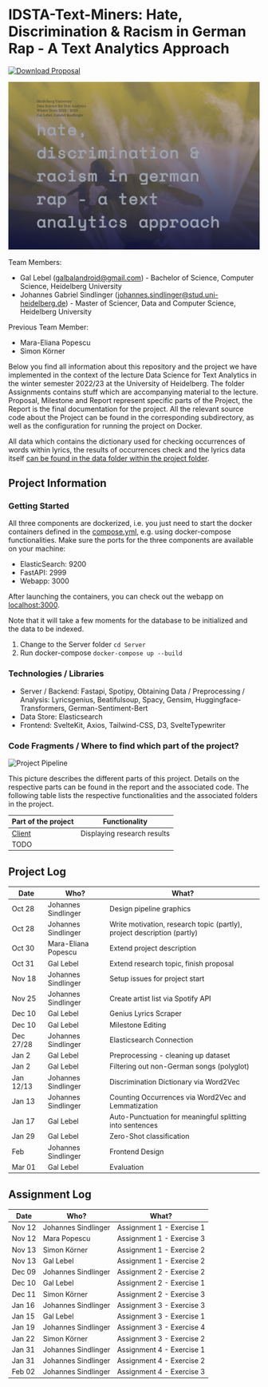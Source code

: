 # IDSTA-Text-Miners: Hate, Discrimination & Racism in German Rap - A Text Analytics Approach

[![Download Proposal](https://img.shields.io/badge/Download--PDF-Proposal-green)](https://github.com/gsindlinger/IDSTA-Text-Miners/raw/main/Proposal/project-proposal.pdf)

<p align="center">
  <img width="600" src="https://raw.githubusercontent.com/gsindlinger/IDSTA-Text-Miners/main/title.png" alt="Project title"/>
</p>

Team Members:
- Gal Lebel (galbalandroid@gmail.com) - Bachelor of Science, Computer Science, Heidelberg University
- Johannes Gabriel Sindlinger (johannes.sindlinger@stud.uni-heidelberg.de) - Master of Sciencer, Data and Computer Science, Heidelberg University

Previous Team Member:
- Mara-Eliana Popescu
- Simon Körner

Below you find all information about this repository and the project we have implemented in the context of the lecture Data Science for Text Analytics in the winter semester 2022/23 at the University of Heidelberg. The folder Assignments contains stuff which are accompanying material to the lecture. Proposal, Milestone and Report represent specific parts of the Project, the Report is the final documentation for the project. All the relevant source code about the Project can be found in the corresponding subdirectory, as well as the configuration for running the project on Docker.

All data which contains the dictionary used for checking occurrences of words within lyrics, the results of occurrences check and the lyrics data itself [can be found in the data folder within the project folder](https://github.com/gsindlinger/IDSTA-Text-Miners/tree/main/Project/Server/data).

## Project Information

### Getting Started
All three components are dockerized, i.e. you just need to start the docker containers defined in the [compose.yml](https://github.com/gsindlinger/IDSTA-Text-Miners/blob/main/Project/compose.yml), e.g. using docker-compose functionalities.
Make sure the ports for the three components are available on your machine:
* ElasticSearch: 9200
* FastAPI: 2999
* Webapp: 3000

After launching the containers, you can check out the webapp on [localhost:3000](http://localhost:3000).

Note that it will take a few moments for the database to be initialized and the data to be indexed.

1. Change to the Server folder
```cd Server```
2. Run docker-compose
```docker-compose up --build```

### Technologies / Libraries
* Server / Backend: Fastapi, Spotipy, 
Obtaining Data / Preprocessing / Analysis: Lyricsgenius, Beatifulsoup, Spacy, Gensim, Huggingface-Transformers, German-Sentiment-Bert 
* Data Store: Elasticsearch
* Frontend: SvelteKit, Axios, Tailwind-CSS, D3, SvelteTypewriter

### Code Fragments / Where to find which part of the project?

![Project Pipeline](https://raw.githubusercontent.com/gsindlinger/IDSTA-Text-Miners/main/project_pipeline_final.png)

This picture describes the different parts of this project. Details on the respective parts can be found in the report and the associated code. The following table lists the respective functionalities and the associated folders in the project.

| Part of the project | Functionality |
| --- | --- |
| [Client](https://github.com/gsindlinger/IDSTA-Text-Miners/tree/main/Project/Client) | Displaying research results | 
| TODO |


## Project Log

| Date   | Who?                | What?                                                                   | 
|--------|---------------------|-------------------------------------------------------------------------|
| Oct 28 | Johannes Sindlinger | Design pipeline graphics                                                |
| Oct 28 | Johannes Sindlinger | Write motivation, research topic (partly), project description (partly) |
| Oct 30 | Mara-Eliana Popescu | Extend project description                                              |
| Oct 31 | Gal Lebel           | Extend research topic, finish proposal                                  |
| Nov 18 | Johannes Sindlinger | Setup issues for project start                                          |
| Nov 25 | Johannes Sindlinger | Create artist list via Spotify API                                      |
| Dec 10 | Gal Lebel           | Genius Lyrics Scraper                                                   |
| Dec 10 | Gal Lebel           | Milestone Editing                                                              |
| Dec 27/28 | Johannes Sindlinger           | Elasticsearch Connection                                                             |
| Jan 2  | Gal Lebel           | Preprocessing - cleaning up dataset    |
| Jan 2 | Gal Lebel | Filtering out non-German songs (polyglot) |
| Jan 12/13 | Johannes Sindlinger           | Discrimination Dictionary via Word2Vec                                                             |
| Jan 13 | Johannes Sindlinger           | Counting Occurrences via Word2Vec and Lemmatization                                                          |
| Jan 17 | Gal Lebel  | Auto-Punctuation for meaningful splitting into sentences  |
| Jan 29 | Gal Lebel  | Zero-Shot classification        |
| Feb  | Johannes Sindlinger           | Frontend Design                                                          |
| Mar 01 | Gal Lebel | Evaluation |






## Assignment Log


| Date   | Who?                | What?                     | 
|--------|---------------------|---------------------------|
| Nov 12 | Johannes Sindlinger | Assignment 1 - Exercise 1 |
| Nov 12 | Mara Popescu        | Assignment 1 - Exercise 3 |
| Nov 13 | Simon Körner        | Assignment 1 - Exercise 2 |
| Nov 13 | Gal Lebel           | Assignment 1 - Exercise 2 |
| Dec 09 | Johannes Sindlinger | Assignment 2 - Exercise 2 |
| Dec 10 | Gal Lebel           | Assignment 2 - Exercise 1 |
| Dec 11 | Simon Körner        | Assignment 2 - Exercise 3 |
| Jan 16 | Johannes Sindlinger | Assignment 3 - Exercise 3 |
| Jan 15 | Gal Lebel           | Assignment 3 - Exercise 1 |
| Jan 19 | Johannes Sindlinger | Assignment 3 - Exercise 4 |
| Jan 22 | Simon Körner        | Assignment 3 - Exercise 2 |
| Jan 31 | Johannes Sindlinger | Assignment 4 - Exercise 1 |
| Jan 31 | Johannes Sindlinger | Assignment 4 - Exercise 2 |
| Feb 02 | Johannes Sindlinger | Assignment 4 - Exercise 3 |





